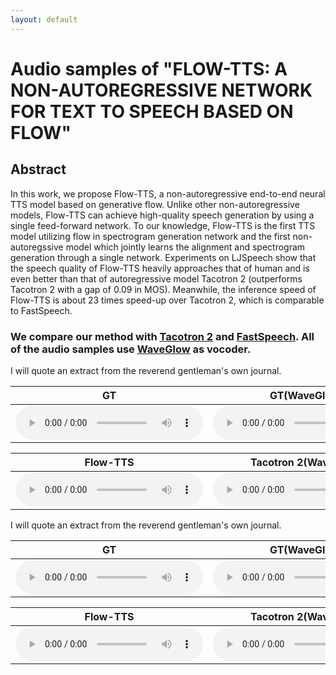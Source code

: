 ```yaml
---
layout: default
---
```



# Audio samples of "FLOW-TTS: A NON-AUTOREGRESSIVE NETWORK FOR TEXT TO SPEECH BASED ON FLOW"

<!-- ## Authors

Chenfeng Miao*
Shuang Liang*
Minchuan Chen
Jun Ma
Shaojun Wang
Jing Xiao

<font size=2>\**Equal contribution.*</font> -->

## Abstract

In this work, we propose Flow-TTS, a non-autoregressive end-to-end neural TTS model based on generative flow. Unlike other non-autoregressive models, Flow-TTS can achieve high-quality speech generation by using a single feed-forward network. To our knowledge, Flow-TTS is the first TTS model utilizing flow in spectrogram generation network and the first non-autoregssive model which jointly learns the alignment and spectrogram generation through a single network. Experiments on LJSpeech show that the speech quality of Flow-TTS heavily approaches that of human and is even better than that of autoregressive model Tacotron 2 (outperforms Tacotron 2 with a gap of 0.09 in MOS). Meanwhile, the inference speed of Flow-TTS is about 23 times speed-up over Tacotron 2, which is comparable to FastSpeech.

### We compare our method with [Tacotron 2](https://arxiv.org/abs/1712.05884) and [FastSpeech](https://arxiv.org/abs/1905.09263). All of the audio samples use [WaveGlow](https://arxiv.org/abs/1811.00002v1) as vocoder.


I will quote an extract from the reverend gentleman's own journal.

<table border="0">
<thead>
<tr>
<th style="text-align: center">GT</th>
<th style="text-align: center">GT(WaveGlow)</th>
</tr>
</thead>
<tbody>
<tr>
<td style="text-align: center"><audio controls="controls"><source src="../audio/fastspeech/audio/gt_waveglow/1.wav" autoplay="">Your browser does not support the audio element.</audio></td>
<td style="text-align: center"><audio controls="controls"><source src="../audio/fastspeech/audio/at/1.wav" autoplay="">Your browser does not support the audio element.</audio></td>
</tr>
</tbody>
</table>

<table border="0" >
<thead>
<tr>
<th style="text-align: center">Flow-TTS</th>
<th style="text-align: center">Tacotron 2(WaveGlow)</th>
<th style="text-align: center">FastSpeech(WaveGlow)</th>
</tr>
</thead>
<tbody>
<tr>
<td style="text-align: center"><audio controls="controls"><source src="../audio/fastspeech/audio/gt_waveglow/1.wav" autoplay="">Your browser does not support the audio element.</audio></td>
<td style="text-align: center"><audio controls="controls"><source src="../audio/fastspeech/audio/at/1.wav" autoplay="">Your browser does not support the audio element.</audio></td>
<td style="text-align: center"><audio controls="controls"><source src="../audio/fastspeech/audio/at/1.wav" autoplay="">Your browser does not support the audio element.</audio></td>
</tr>
</tbody>
</table>


I will quote an extract from the reverend gentleman's own journal.

<table border="0">
<thead>
<tr>
<th style="text-align: center">GT</th>
<th style="text-align: center">GT(WaveGlow)</th>
</tr>
</thead>
<tbody>
<tr>
<td style="text-align: center"><audio controls="controls"><source src="../audio/fastspeech/audio/gt_waveglow/1.wav" autoplay="">Your browser does not support the audio element.</audio></td>
<td style="text-align: center"><audio controls="controls"><source src="../audio/fastspeech/audio/at/1.wav" autoplay="">Your browser does not support the audio element.</audio></td>
</tr>
</tbody>
</table>

<table border="0" >
<thead>
<tr>
<th style="text-align: center">Flow-TTS</th>
<th style="text-align: center">Tacotron 2(WaveGlow)</th>
<th style="text-align: center">FastSpeech(WaveGlow)</th>
</tr>
</thead>
<tbody>
<tr>
<td style="text-align: center"><audio controls="controls"><source src="../audio/fastspeech/audio/gt_waveglow/1.wav" autoplay="">Your browser does not support the audio element.</audio></td>
<td style="text-align: center"><audio controls="controls"><source src="../audio/fastspeech/audio/at/1.wav" autoplay="">Your browser does not support the audio element.</audio></td>
<td style="text-align: center"><audio controls="controls"><source src="../audio/fastspeech/audio/at/1.wav" autoplay="">Your browser does not support the audio element.</audio></td>
</tr>
</tbody>
</table>

<!-- Text can be **bold**, _italic_, or ~~strikethrough~~.

[Link to another page](./another-page.html).

There should be whitespace between paragraphs.

There should be whitespace between paragraphs. We recommend including a README, or a file with information about your project.

# Header 1

This is a normal paragraph following a header. GitHub is a code hosting platform for version control and collaboration. It lets you and others work together on projects from anywhere.

## Header 2

> This is a blockquote following a header.
>
> When something is important enough, you do it even if the odds are not in your favor.

### Header 3

```js
// Javascript code with syntax highlighting.
var fun = function lang(l) {
  dateformat.i18n = require('./lang/' + l)
  return true;
}
```

```ruby
# Ruby code with syntax highlighting
GitHubPages::Dependencies.gems.each do |gem, version|
  s.add_dependency(gem, "= #{version}")
end
```

#### Header 4

*   This is an unordered list following a header.
*   This is an unordered list following a header.
*   This is an unordered list following a header.

##### Header 5

1.  This is an ordered list following a header.
2.  This is an ordered list following a header.
3.  This is an ordered list following a header.

###### Header 6

| head1        | head two          | three |
|:-------------|:------------------|:------|
| ok           | good swedish fish | nice  |
| out of stock | good and plenty   | nice  |
| ok           | good `oreos`      | hmm   |
| ok           | good `zoute` drop | yumm  |

### There's a horizontal rule below this.

* * *

### Here is an unordered list:

*   Item foo
*   Item bar
*   Item baz
*   Item zip

### And an ordered list:

1.  Item one
1.  Item two
1.  Item three
1.  Item four

### And a nested list:

- level 1 item
  - level 2 item
  - level 2 item
    - level 3 item
    - level 3 item
- level 1 item
  - level 2 item
  - level 2 item
  - level 2 item
- level 1 item
  - level 2 item
  - level 2 item
- level 1 item

### Small image

![Octocat](https://github.githubassets.com/images/icons/emoji/octocat.png)

### Large image

![Branching](https://guides.github.com/activities/hello-world/branching.png)


### Definition lists can be used with HTML syntax.

<dl>
<dt>Name</dt>
<dd>Godzilla</dd>
<dt>Born</dt>
<dd>1952</dd>
<dt>Birthplace</dt>
<dd>Japan</dd>
<dt>Color</dt>
<dd>Green</dd>
</dl>

```
Long, single-line code blocks should not wrap. They should horizontally scroll if they are too long. This line should be long enough to demonstrate this.
```

```
The final element.
``` -->

